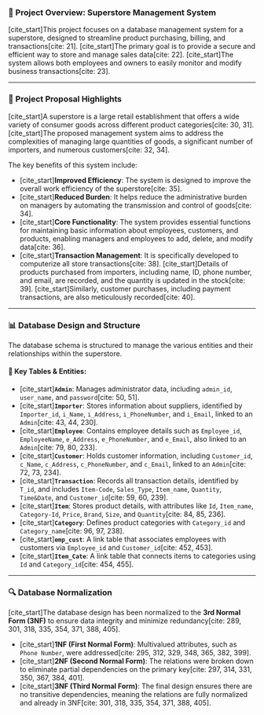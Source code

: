 ### 📂 Project Overview: Superstore Management System

[cite_start]This project focuses on a database management system for a superstore, designed to streamline product purchasing, billing, and transactions[cite: 21]. [cite_start]The primary goal is to provide a secure and efficient way to store and manage sales data[cite: 22]. [cite_start]The system allows both employees and owners to easily monitor and modify business transactions[cite: 23].

---

### 📝 Project Proposal Highlights

[cite_start]A superstore is a large retail establishment that offers a wide variety of consumer goods across different product categories[cite: 30, 31]. [cite_start]The proposed management system aims to address the complexities of managing large quantities of goods, a significant number of importers, and numerous customers[cite: 32, 34].

The key benefits of this system include:
* [cite_start]**Improved Efficiency**: The system is designed to improve the overall work efficiency of the superstore[cite: 35].
* [cite_start]**Reduced Burden**: It helps reduce the administrative burden on managers by automating the transmission and control of goods[cite: 34].
* [cite_start]**Core Functionality**: The system provides essential functions for maintaining basic information about employees, customers, and products, enabling managers and employees to add, delete, and modify data[cite: 36].
* [cite_start]**Transaction Management**: It is specifically developed to computerize all store transactions[cite: 38]. [cite_start]Details of products purchased from importers, including name, ID, phone number, and email, are recorded, and the quantity is updated in the stock[cite: 39]. [cite_start]Similarly, customer purchases, including payment transactions, are also meticulously recorded[cite: 40].

---

### 📊 Database Design and Structure

The database schema is structured to manage the various entities and their relationships within the superstore.



#### 🧩 Key Tables & Entities:
* [cite_start]**`Admin`**: Manages administrator data, including `admin_id`, `user_name`, and `password`[cite: 50, 51].
* [cite_start]**`Importer`**: Stores information about suppliers, identified by `Importer_id`, `i_Name`, `i_Address`, `i_PhoneNumber`, and `i_Email`, linked to an `Admin`[cite: 43, 44, 230].
* [cite_start]**`Employee`**: Contains employee details such as `Employee_id`, `EmployeeName`, `e_Address`, `e_PhoneNumber`, and `e_Email`, also linked to an `Admin`[cite: 79, 80, 233].
* [cite_start]**`Customer`**: Holds customer information, including `Customer_id`, `c_Name`, `c_Address`, `c_PhoneNumber`, and `c_Email`, linked to an `Admin`[cite: 72, 73, 234].
* [cite_start]**`Transaction`**: Records all transaction details, identified by `T_id`, and includes `Item-Code`, `Sales_Type`, `Item_name`, `Quantity`, `Time&Date`, and `Customer_id`[cite: 59, 60, 239].
* [cite_start]**`Item`**: Stores product details, with attributes like `Id`, `Item_name`, `Category-Id`, `Price`, `Brand`, `Size`, and `Quantity`[cite: 84, 85, 236].
* [cite_start]**`Category`**: Defines product categories with `Category_id` and `Category_name`[cite: 96, 97, 238].
* [cite_start]**`emp_cust`**: A link table that associates employees with customers via `Employee_id` and `Customer_id`[cite: 452, 453].
* [cite_start]**`Item_Cate`**: A link table that connects items to categories using `Id` and `Category_id`[cite: 454, 455].

---

### 🔍 Database Normalization

[cite_start]The database design has been normalized to the **3rd Normal Form (3NF)** to ensure data integrity and minimize redundancy[cite: 289, 301, 318, 335, 354, 371, 388, 405].

* [cite_start]**1NF (First Normal Form)**: Multivalued attributes, such as `Phone Number`, were addressed[cite: 295, 312, 329, 348, 365, 382, 399].
* [cite_start]**2NF (Second Normal Form)**: The relations were broken down to eliminate partial dependencies on the primary key[cite: 297, 314, 331, 350, 367, 384, 401].
* [cite_start]**3NF (Third Normal Form)**: The final design ensures there are no transitive dependencies, meaning the relations are fully normalized and already in 3NF[cite: 301, 318, 335, 354, 371, 388, 405].
